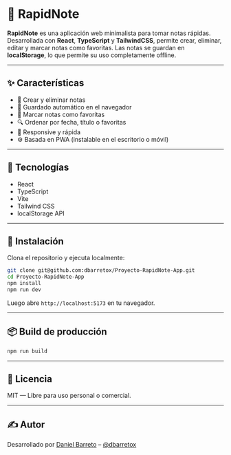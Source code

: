# 🚀 RapidNote

**RapidNote** es una aplicación web minimalista para tomar notas rápidas. Desarrollada con **React**, **TypeScript** y **TailwindCSS**, permite crear, eliminar, editar y marcar notas como favoritas. Las notas se guardan en **localStorage**, lo que permite su uso completamente offline.

---

## ✨ Características

- 📝 Crear y eliminar notas
- 💾 Guardado automático en el navegador
- 🌟 Marcar notas como favoritas
- 🔍 Ordenar por fecha, título o favoritas
- 📱 Responsive y rápida
- ⚙️ Basada en PWA (instalable en el escritorio o móvil)

---

## 🧪 Tecnologías

- React
- TypeScript
- Vite
- Tailwind CSS
- localStorage API

---

## 🚀 Instalación

Clona el repositorio y ejecuta localmente:

```bash
git clone git@github.com:dbarretox/Proyecto-RapidNote-App.git
cd Proyecto-RapidNote-App
npm install
npm run dev
```

Luego abre `http://localhost:5173` en tu navegador.

---

## 📦 Build de producción

```bash
npm run build
```

---

## 📄 Licencia

MIT — Libre para uso personal o comercial.

---

## ✍️ Autor

Desarrollado por [Daniel Barreto](https://dbarreto.net) – [@dbarretox](https://github.com/dbarretox)
